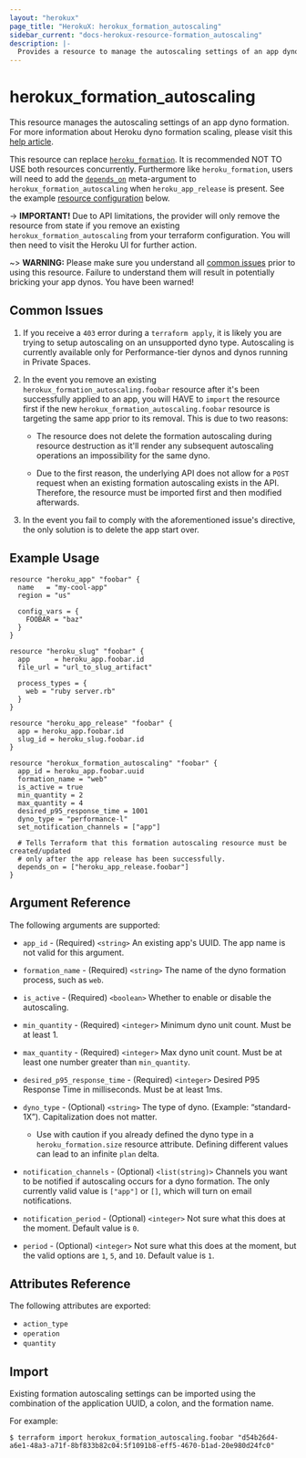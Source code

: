 ```yaml
---
layout: "herokux"
page_title: "HerokuX: herokux_formation_autoscaling"
sidebar_current: "docs-herokux-resource-formation_autoscaling"
description: |-
  Provides a resource to manage the autoscaling settings of an app dyno formation.
---
```


# herokux\_formation\_autoscaling

This resource manages the autoscaling settings of an app dyno formation.
For more information about Heroku dyno formation scaling, please visit this [help article](https://devcenter.heroku.com/articles/scaling#autoscaling).

This resource can replace  [`heroku_formation`](https://registry.terraform.io/providers/heroku/heroku/latest/docs/resources/formation).
It is recommended NOT TO USE both resources concurrently. Furthermore like `heroku_formation`, users will need
to add the [`depends_on`](https://www.terraform.io/docs/language/meta-arguments/depends_on.html) meta-argument
to `herokux_formation_autoscaling` when `heroku_app_release` is present. See the example [resource configuration](#example-usage) below.

-> **IMPORTANT!**
Due to API limitations, the provider will only remove the resource from state if you remove an existing
`herokux_formation_autoscaling` from your terraform configuration. You will then need to visit the Heroku UI for further action.

~> **WARNING:**
Please make sure you understand all [common issues](#common-issues) prior to using this resource. Failure to understand
them will result in potentially bricking your app dynos. You have been warned!

## Common Issues

1. If you receive a `403` error during a `terraform apply`, it is likely you are trying to setup autoscaling
on an unsupported dyno type. Autoscaling is currently available only for Performance-tier dynos and dynos running in Private Spaces.

1. In the event you remove an existing `herokux_formation_autoscaling.foobar` resource after it's been successfully applied to an app,
   you will HAVE to `import` the resource first if the new `herokux_formation_autoscaling.foobar` resource is targeting
   the same app prior to its removal. This is due to two reasons:

    * The resource does not delete the formation autoscaling during resource destruction as it'll render any subsequent
      autoscaling operations an impossibility for the same dyno.

    * Due to the first reason, the underlying API does not allow for a `POST` request when an existing formation autoscaling
      exists in the API. Therefore, the resource must be imported first and then modified afterwards.

1. In the event you fail to comply with the aforementioned issue's directive, the only solution is to delete the app
start over.

## Example Usage

```hcl-terraform
resource "heroku_app" "foobar" {
  name   = "my-cool-app"
  region = "us"

  config_vars = {
    FOOBAR = "baz"
  }
}

resource "heroku_slug" "foobar" {
  app      = heroku_app.foobar.id
  file_url = "url_to_slug_artifact"

  process_types = {
    web = "ruby server.rb"
  }
}

resource "heroku_app_release" "foobar" {
  app = heroku_app.foobar.id
  slug_id = heroku_slug.foobar.id
}

resource "herokux_formation_autoscaling" "foobar" {
  app_id = heroku_app.foobar.uuid
  formation_name = "web"
  is_active = true
  min_quantity = 2
  max_quantity = 4
  desired_p95_response_time = 1001
  dyno_type = "performance-l"
  set_notification_channels = ["app"]

  # Tells Terraform that this formation autoscaling resource must be created/updated
  # only after the app release has been successfully.
  depends_on = ["heroku_app_release.foobar"]
}
```

## Argument Reference

The following arguments are supported:

* `app_id` - (Required) `<string>` An existing app's UUID. The app name is not valid for this argument.

* `formation_name` - (Required) `<string>` The name of the dyno formation process, such as `web`.

* `is_active` - (Required) `<boolean>` Whether to enable or disable the autoscaling.

* `min_quantity` - (Required) `<integer>` Minimum dyno unit count. Must be at least 1.

* `max_quantity` - (Required) `<integer>` Max dyno unit count. Must be at least one number greater than `min_quantity`.

* `desired_p95_response_time` - (Required) `<integer>` Desired P95 Response Time in milliseconds. Must be at least 1ms.

* `dyno_type` - (Optional) `<string>` The type of dyno. (Example: “standard-1X”). Capitalization does not matter.
    - Use with caution if you already defined the dyno type in a `heroku_formation.size` resource attribute.
    Defining different values can lead to an infinite `plan` delta.

* `notification_channels` - (Optional) `<list(string)>` Channels you want to be notified if autoscaling occurs
for a dyno formation. The only currently valid value is `["app"]` or `[]`, which will turn on email notifications.

* `notification_period` - (Optional) `<integer>` Not sure what this does at the moment. Default value is `0`.

* `period` - (Optional) `<integer>` Not sure what this does at the moment, but the valid options are `1`, `5`, and `10`.
Default value is `1`.

## Attributes Reference

The following attributes are exported:

* `action_type`
* `operation`
* `quantity`

## Import

Existing formation autoscaling settings can be imported using the combination
of the application UUID, a colon, and the formation name.

For example:

```shell script
$ terraform import herokux_formation_autoscaling.foobar "d54b26d4-a6e1-48a3-a71f-8bf833b82c04:5f1091b8-eff5-4670-b1ad-20e980d24fc0"
```